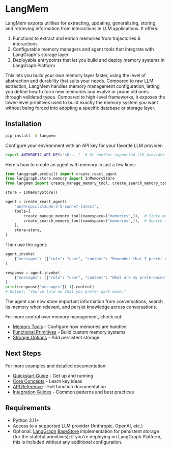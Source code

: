 # LangMem

LangMem exports utilities for extracting, updating, generalizing, storing, and retrieving information from interactions in LLM applications. It offers:

1. Functions to extract and enrich memories from trajectories & interactions
1. Configurable memory managers and agent tools that integrate with LangGraph's storage layer
1. Deployable entrypoints that let you build and deploy memory systems in LangGraph Platform

This lets you build your own memory layer faster, using the level of abstraction and durability that suits your needs. Compared to raw LLM extraction, LangMem handles memory management configuration, letting you define how to form new memories and evolve or prune old ones through validated types. Compared to high-level frameworks, it exposes the lower-level primitives used to build exactly the memory system you want without being forced into adopting a specific database or storage layer.

## Installation

```bash
pip install -U langmem
```

Configure your environment with an API key for your favorite LLM provider:

```bash
export ANTHROPIC_API_KEY="sk-..."  # Or another supported LLM provider
```

Here's how to create an agent with memory in just a few lines:

```python
from langgraph.prebuilt import create_react_agent
from langgraph.store.memory import InMemoryStore
from langmem import create_manage_memory_tool, create_search_memory_tool

store = InMemoryStore()

agent = create_react_agent(
    "anthropic:claude-3-5-sonnet-latest",
    tools=[
        create_manage_memory_tool(namespace=("memories",)),  # Store memories
        create_search_memory_tool(namespace=("memories",)),  # Search memories
    ],
    store=store,
)
```

Then use the agent:

```python
agent.invoke(
    {"messages": [{"role": "user", "content": "Remember that I prefer dark mode."}]}
)

response = agent.invoke(
    {"messages": [{"role": "user", "content": "What are my preferences?"}]}
)
print(response["messages"][-1].content)
# Output: "You've told me that you prefer dark mode."
```

The agent can now store important information from conversations, search its memory when relevant, and persist knowledge across conversations.

For more control over memory management, check out:

- [Memory Tools](guides/memory_tools.md) - Configure how memories are handled
- [Functional Primitives](concepts/conceptual_guide.md#functional-core) - Build custom memory systems
- [Storage Options](guides/memory_tools.md#storage) - Add persistent storage

## Next Steps

For more examples and detailed documentation:

- [Quickstart Guide](quickstart.md) - Get up and running
- [Core Concepts](concepts/conceptual_guide.md#memory-in-llm-applications) - Learn key ideas
- [API Reference](reference/index.md) - Full function documentation
- [Integration Guides](guides/memory_tools.md) - Common patterns and best practices

## Requirements

- Python 3.11+
- Access to a supported LLM provider (Anthropic, OpenAI, etc.)
- Optional: [LangGraph](https://github.com/langchain-ai/langgraph) [BaseStore](https://langchain-ai.github.io/langgraph/reference/store/#langgraph.store.base.BaseStore) implementation for persistent storage (for the stateful primitives); if you're deploying on LangGraph Platform, this is included without any additional configuration.
